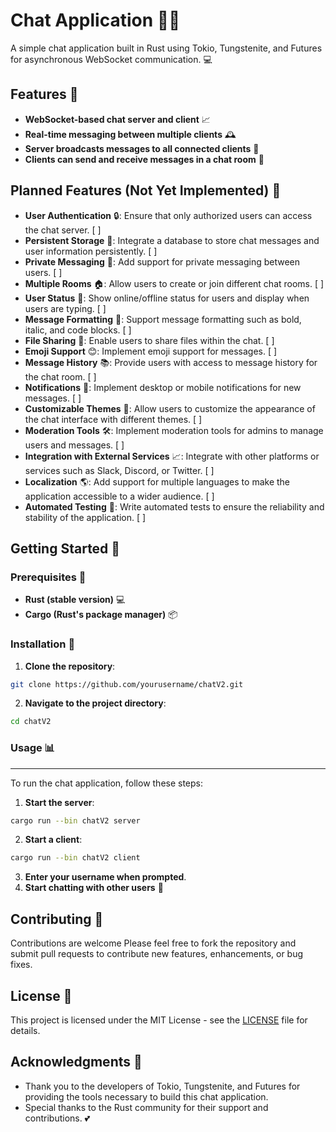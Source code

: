 
**Chat Application 📱💬**
==========================

A simple chat application built in Rust using Tokio, Tungstenite, and Futures for asynchronous WebSocket communication. 💻

**Features 🎉**
-------------

* **WebSocket-based chat server and client** 📈
* **Real-time messaging between multiple clients** 🕰️
* **Server broadcasts messages to all connected clients** 📢
* **Clients can send and receive messages in a chat room** 💬

**Planned Features (Not Yet Implemented) 🚧**
-----------------------------------------

* **User Authentication** 🔒: Ensure that only authorized users can access the chat server. [ ] 
* **Persistent Storage** 💾: Integrate a database to store chat messages and user information persistently. [ ] 
* **Private Messaging** 📝: Add support for private messaging between users. [ ] 
* **Multiple Rooms** 🏠: Allow users to create or join different chat rooms. [ ] 
* **User Status** 👥: Show online/offline status for users and display when users are typing. [ ] 
* **Message Formatting** 🎨: Support message formatting such as bold, italic, and code blocks. [ ] 
* **File Sharing** 📁: Enable users to share files within the chat. [ ] 
* **Emoji Support** 😊: Implement emoji support for messages. [ ] 
* **Message History** 📚: Provide users with access to message history for the chat room. [ ] 
* **Notifications** 📣: Implement desktop or mobile notifications for new messages. [ ] 
* **Customizable Themes** 🎨: Allow users to customize the appearance of the chat interface with different themes. [ ] 
* **Moderation Tools** 🛠️: Implement moderation tools for admins to manage users and messages. [ ] 
* **Integration with External Services** 📈: Integrate with other platforms or services such as Slack, Discord, or Twitter. [ ] 
* **Localization** 🌎: Add support for multiple languages to make the application accessible to a wider audience. [ ] 
* **Automated Testing** 🧪: Write automated tests to ensure the reliability and stability of the application. [ ] 

**Getting Started 🚀**
-------------------

### Prerequisites 📝

* **Rust (stable version)** 💻
* **Cargo (Rust's package manager)** 📦

### Installation 📂

1. **Clone the repository**:
```bash
git clone https://github.com/yourusername/chatV2.git
```
2. **Navigate to the project directory**:
```bash
cd chatV2
```

### Usage 📊
-------------

To run the chat application, follow these steps:

1. **Start the server**:
```bash
cargo run --bin chatV2 server
```
2. **Start a client**:
```bash
cargo run --bin chatV2 client
```
3. **Enter your username when prompted**.
4. **Start chatting with other users** 💬

**Contributing 🤝**
--------------

Contributions are welcome Please feel free to fork the repository and submit pull requests to contribute new features, enhancements, or bug fixes.

**License 📄**
---------

This project is licensed under the MIT License - see the [LICENSE](LICENSE) file for details.

**Acknowledgments 🙏**
----------------

* Thank you to the developers of Tokio, Tungstenite, and Futures for providing the tools necessary to build this chat application.
* Special thanks to the Rust community for their support and contributions. 💕
